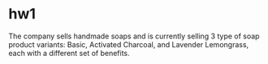 # hw1
The company sells handmade soaps and is currently selling 3 type of soap product variants: Basic, Activated Charcoal, and Lavender Lemongrass, each with a different set of benefits.
